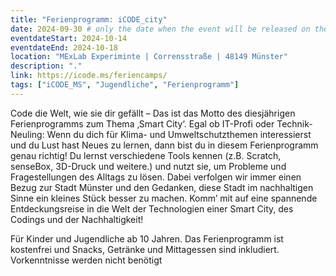 ```yaml
---
title: "Ferienprogramm: iCODE_city"
date: 2024-09-30 # only the date when the event will be released on the website
eventdateStart: 2024-10-14
eventdateEnd: 2024-10-18
location: "MExLab Experiminte | Corrensstraße | 48149 Münster"
description: "."
link: https://icode.ms/feriencamps/
tags: ["iCODE_MS", "Jugendliche", "Ferienprogramm"]
---
```


Code die Welt, wie sie dir gefällt – Das ist das Motto des diesjährigen Ferienprogramms zum Thema ‚Smart City‘. Egal ob IT-Profi oder Technik-Neuling: Wenn du dich für Klima- und Umweltschutzthemen interessierst und du Lust hast Neues zu lernen, dann bist du in diesem Ferienprogramm genau richtig! Du lernst verschiedene Tools kennen (z.B. Scratch, senseBox, 3D-Druck und weitere.) und nutzt sie, um Probleme und Fragestellungen des Alltags zu lösen. Dabei verfolgen wir immer einen Bezug zur Stadt Münster und den Gedanken, diese Stadt im nachhaltigen Sinne ein kleines Stück besser zu machen.
Komm’ mit auf eine spannende Entdeckungsreise in die Welt der Technologien einer Smart City, des Codings und der Nachhaltigkeit!

Für Kinder und Jugendliche ab 10 Jahren. Das Ferienprogramm ist kostenfrei und Snacks, Getränke und Mittagessen sind inkludiert. Vorkenntnisse werden nicht benötigt

